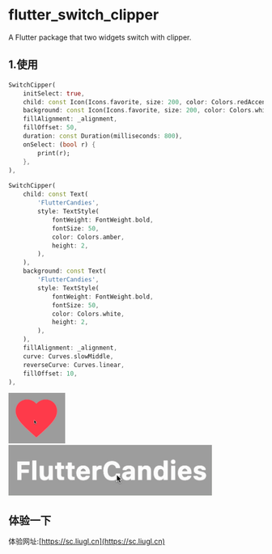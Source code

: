 # flutter_switch_clipper

A Flutter package that two widgets switch with clipper.

## 1.使用

```dart
SwitchCipper(
    initSelect: true,
    child: const Icon(Icons.favorite, size: 200, color: Colors.redAccent),
    background: const Icon(Icons.favorite, size: 200, color: Colors.white),
    fillAlignment: _alignment,
    fillOffset: 50,
    duration: const Duration(milliseconds: 800),
    onSelect: (bool r) {
        print(r);
    },
),
```

```dart
SwitchCipper(
    child: const Text(
        'FlutterCandies',
        style: TextStyle(
            fontWeight: FontWeight.bold,
            fontSize: 50,
            color: Colors.amber,
            height: 2,
        ),
    ),
    background: const Text(
        'FlutterCandies',
        style: TextStyle(
            fontWeight: FontWeight.bold,
            fontSize: 50,
            color: Colors.white,
            height: 2,
        ),
    ),
    fillAlignment: _alignment,
    curve: Curves.slowMiddle,
    reverseCurve: Curves.linear,
    fillOffset: 10,
),
```

<img src="preview/fv.gif" height=100>
<img src="preview/fc.gif" height=100>

## 体验一下

体验网址:[https://sc.liugl.cn](https://sc.liugl.cn)

